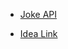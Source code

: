 - [Joke API](https://jokeapi.dev/)

- [Idea Link](https://www.geeksforgeeks.org/how-to-create-a-random-joke-using-react-app-through-api-fetching/)